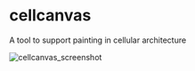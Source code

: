 # cellcanvas
A tool to support painting in cellular architecture

![cellcanvas_screenshot](cover.png)
